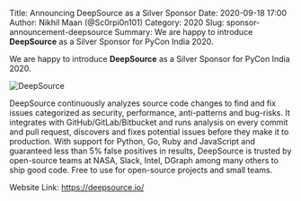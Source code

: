 Title: Announcing DeepSource as a Silver Sponsor
Date: 2020-09-18 17:00
Author: Nikhil Maan (@Sc0rpi0n101)
Category: 2020
Slug: sponsor-announcement-deepsource
Summary: We are happy to introduce **DeepSource** as a Silver Sponsor for PyCon India 2020. 

We are happy to introduce **DeepSource** as a Silver Sponsor for PyCon India 2020.

![DeepSource](https://raw.githubusercontent.com/deepsourcelabs/brand-assets/master/wordmark.svg)

DeepSource continuously analyzes source code changes to find and fix issues categorized as security, performance, anti-patterns and bug-risks. It integrates with GitHub/GitLab/Bitbucket and runs analysis on every commit and pull request, discovers and fixes potential issues before they make it to production. With support for Python, Go, Ruby and JavaScript and guaranteed less than 5% false positives in results, DeepSource is trusted by open-source teams at NASA, Slack, Intel, DGraph among many others to ship good code. Free to use for open-source projects and small teams.

Website Link: <https://deepsource.io/>
